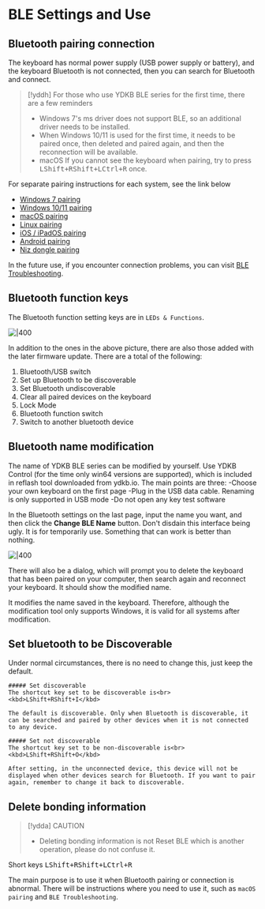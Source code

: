 # BLE Settings and Use

## Bluetooth pairing connection

The keyboard has normal power supply (USB power supply or battery), and the keyboard Bluetooth is not connected, then you can search for Bluetooth and connect.

> [!yddh] For those who use YDKB BLE series for the first time, there are a few reminders
> - Windows 7's ms driver does not support BLE, so an additional driver needs to be installed.
> - When Windows 10/11 is used for the first time, it needs to be paired once, then deleted and paired again, and then the reconnection will be available.
> - macOS If you cannot see the keyboard when pairing, try to press <kbd>LShift+RShift+LCtrl+R</kbd> once.

For separate pairing instructions for each system, see the link below
- [Windows 7 pairing](en/ble-series/pairing-win7.md)
- [Windows 10/11 pairing](en/ble-series/pairing-windows.md)
- [macOS pairing](en/ble-series/pairing-macos.md)
- [Linux pairing](en/ble-series/pairing-linux.md)
- [iOS / iPadOS pairing](en/ble-series/pairing-ios.md)
- [Android pairing](en/ble-series/pairing-android.md)
- [Niz dongle pairing](en/ble-series/pairing-niz-dongle.md)

In the future use, if you encounter connection problems, you can visit [BLE Troubleshooting](ble-series/troubleshooting.md).


## Bluetooth function keys

The Bluetooth function setting keys are in `LEDs & Functions`.

![|400](assets/use-ble-01.png)

In addition to the ones in the above picture, there are also those added with the later firmware update. There are a total of the following:
  1. Bluetooth/USB switch
  2. Set up Bluetooth to be discoverable
  3. Set Bluetooth undiscoverable
  4. Clear all paired devices on the keyboard
  5. Lock Mode
  6. Bluetooth function switch
  7. Switch to another bluetooth device


## Bluetooth name modification

The name of YDKB BLE series can be modified by yourself. Use YDKB Control (for the time only win64 versions are supported), which is included in reflash tool downloaded from ydkb.io. The main points are three:
  -Choose your own keyboard on the first page
  -Plug in the USB data cable. Renaming is only supported in USB mode
  -Do not open any key test software

In the Bluetooth settings on the last page, input the name you want, and then click the **Change BLE Name** button. Don't disdain this interface being ugly. It is for temporarily use. Something that can work is better than nothing.

![|400](assets/use-ble-02.png)

There will also be a dialog, which will prompt you to delete the keyboard that has been paired on your computer, then search again and reconnect your keyboard. It should show the modified name.

It modifies the name saved in the keyboard. Therefore, although the modification tool only supports Windows, it is valid for all systems after modification.


## Set bluetooth to be Discoverable

Under normal circumstances, there is no need to change this, just keep the default.


```ad-yddcol0
##### Set discoverable
The shortcut key set to be discoverable is<br> <kbd>LShift+RShift+I</kbd>

The default is discoverable. Only when Bluetooth is discoverable, it can be searched and paired by other devices when it is not connected to any device.
```

```ad-yddcol1
##### Set not discoverable
The shortcut key set to be non-discoverable is<br> <kbd>LShift+RShift+O</kbd>

After setting, in the unconnected device, this device will not be displayed when other devices search for Bluetooth. If you want to pair again, remember to change it back to discoverable.
```
## Delete bonding information

> [!ydda] CAUTION
> - Deleting bonding information is not Reset BLE which is another operation, please do not confuse it.

Short keys <kbd>LShift+RShift+LCtrl+R</kbd> 

The main purpose is to use it when Bluetooth pairing or connection is abnormal. There will be instructions where you need to use it, such as `macOS pairing` and `BLE Troubleshooting`.
